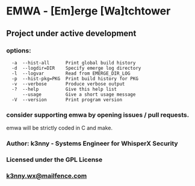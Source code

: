 # EMWA  -  [Em]erge [Wa]tchtower

## Project under active development

### options:
      -a  --hist-all      Print global build history
      -d  --logdir=DIR    Specify emerge log directory
      -l  --logvar        Read from EMERGE_DIR_LOG
      -p  --hist-pkg=PKG  Print build history for PKG
      -v  --verbose       Produce verbose output
      -?  --help          Give this help list
          --usage         Give a short usage message
      -V  --version       Print program version

### consider supporting emwa by opening issues / pull requests.
emwa will be strictly coded in C and make.

### Author: k3nny - Systems Engineer for WhisperX Security

### Licensed under the GPL License

### <k3nny.wx@mailfence.com>

